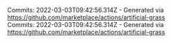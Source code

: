 Commits: 2022-03-03T09:42:56.314Z - Generated via https://github.com/marketplace/actions/artificial-grass
<br>
Commits: 2022-03-03T09:42:56.314Z - Generated via https://github.com/marketplace/actions/artificial-grass
<br>
